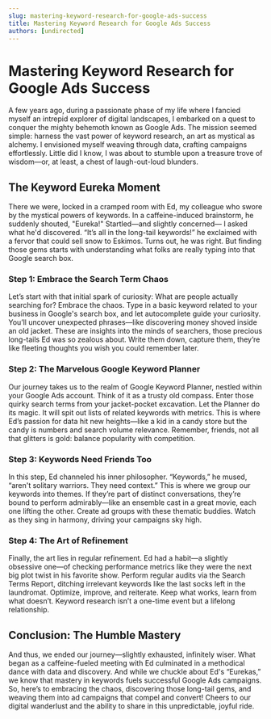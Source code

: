 ```yaml
---
slug: mastering-keyword-research-for-google-ads-success
title: Mastering Keyword Research for Google Ads Success
authors: [undirected]
---
```



# Mastering Keyword Research for Google Ads Success

A few years ago, during a passionate phase of my life where I fancied myself an intrepid explorer of digital landscapes, I embarked on a quest to conquer the mighty behemoth known as Google Ads. The mission seemed simple: harness the vast power of keyword research, an art as mystical as alchemy. I envisioned myself weaving through data, crafting campaigns effortlessly. Little did I know, I was about to stumble upon a treasure trove of wisdom—or, at least, a chest of laugh-out-loud blunders.

## The Keyword Eureka Moment

There we were, locked in a cramped room with Ed, my colleague who swore by the mystical powers of keywords. In a caffeine-induced brainstorm, he suddenly shouted, "Eureka!" Startled—and slightly concerned— I asked what he'd discovered. “It’s all in the long-tail keywords!” he exclaimed with a fervor that could sell snow to Eskimos. Turns out, he was right. But finding those gems starts with understanding what folks are really typing into that Google search box.

### Step 1: Embrace the Search Term Chaos

Let’s start with that initial spark of curiosity: What are people actually searching for? Embrace the chaos. Type in a basic keyword related to your business in Google's search box, and let autocomplete guide your curiosity. You’ll uncover unexpected phrases—like discovering money shoved inside an old jacket. These are insights into the minds of searchers, those precious long-tails Ed was so zealous about. Write them down, capture them, they’re like fleeting thoughts you wish you could remember later.

### Step 2: The Marvelous Google Keyword Planner

Our journey takes us to the realm of Google Keyword Planner, nestled within your Google Ads account. Think of it as a trusty old compass. Enter those quirky search terms from your jacket-pocket excavation. Let the Planner do its magic. It will spit out lists of related keywords with metrics. This is where Ed’s passion for data hit new heights—like a kid in a candy store but the candy is numbers and search volume relevance. Remember, friends, not all that glitters is gold: balance popularity with competition.

### Step 3: Keywords Need Friends Too

In this step, Ed channeled his inner philosopher. “Keywords,” he mused, “aren't solitary warriors. They need context.” This is where we group our keywords into themes. If they’re part of distinct conversations, they’re bound to perform admirably—like an ensemble cast in a great movie, each one lifting the other. Create ad groups with these thematic buddies. Watch as they sing in harmony, driving your campaigns sky high.

### Step 4: The Art of Refinement

Finally, the art lies in regular refinement. Ed had a habit—a slightly obsessive one—of checking performance metrics like they were the next big plot twist in his favorite show. Perform regular audits via the Search Terms Report, ditching irrelevant keywords like the last socks left in the laundromat. Optimize, improve, and reiterate. Keep what works, learn from what doesn’t. Keyword research isn’t a one-time event but a lifelong relationship.

## Conclusion: The Humble Mastery

And thus, we ended our journey—slightly exhausted, infinitely wiser. What began as a caffeine-fueled meeting with Ed culminated in a methodical dance with data and discovery. And while we chuckle about Ed's “Eurekas,” we know that mastery in keywords fuels successful Google Ads campaigns. So, here’s to embracing the chaos, discovering those long-tail gems, and weaving them into ad campaigns that compel and convert! Cheers to our digital wanderlust and the ability to share in this unpredictable, joyful ride.
